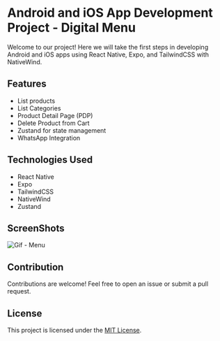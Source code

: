# Android and iOS App Development Project - Digital Menu

Welcome to our project! Here we will take the first steps in developing Android and iOS apps using React Native, Expo, and TailwindCSS with NativeWind.

## Features
- List products
- List Categories
- Product Detail Page (PDP)
- Delete Product from Cart
- Zustand for state management
- WhatsApp Integration

## Technologies Used
- React Native
- Expo
- TailwindCSS
- NativeWind
- Zustand


## ScreenShots

![Gif - Menu](https://github.com/Gabriel-Jesusvix/menu-digital/assets/62946928/03938e42-67fd-4295-a4b6-2ba8614b6df7)


## Contribution

Contributions are welcome! Feel free to open an issue or submit a pull request.

## License

This project is licensed under the [MIT License](https://github.com/Gabriel-Jesusvix/menu-digital).
